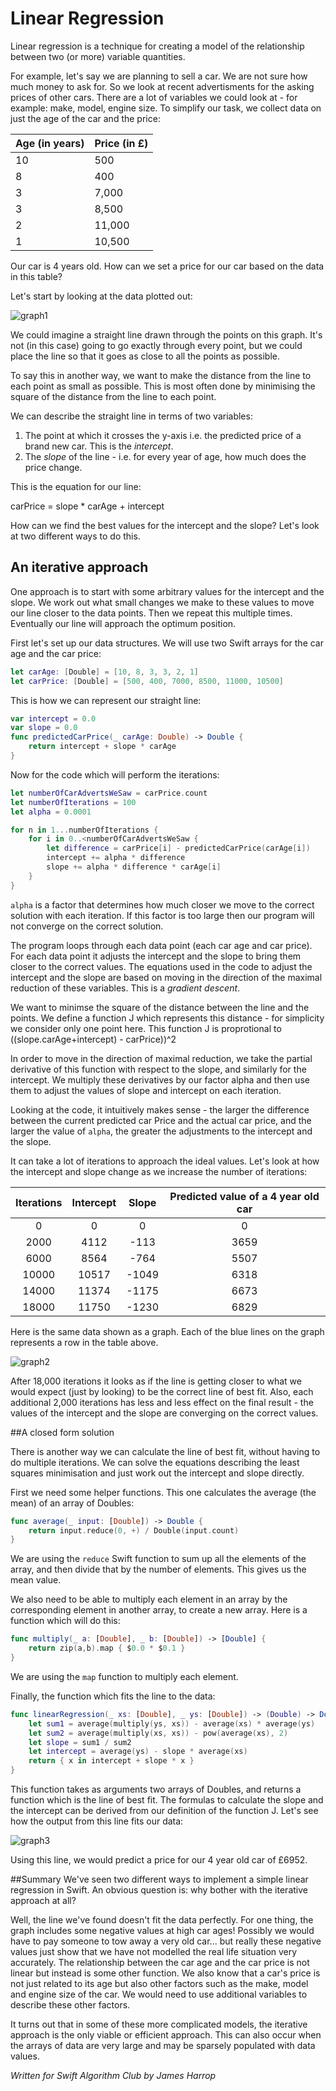 # Linear Regression

Linear regression is a technique for creating a model of the relationship between two (or more) variable quantities.

For example, let's say we are planning to sell a car. We are not sure how much money to ask for. So we look at recent advertisments for the asking prices of other cars. There are a lot of variables we could look at - for example: make, model, engine size. To simplify our task, we collect data on just the age of the car and the price:

Age (in years)| Price (in £)
--------------|-------------
10 | 500
8 | 400
3 | 7,000
3 | 8,500
2 | 11,000
1 | 10,500

Our car is 4 years old. How can we set a price for our car based on the data in this table?

Let's start by looking at the data plotted out:

![graph1](Images/graph1.png)

We could imagine a straight line drawn through the points on this graph. It's not (in this case) going to go exactly through every point, but we could place the line so that it goes as close to all the points as possible.

To say this in another way, we want to make the distance from the line to each point as small as possible. This is most often done by minimising the square of the distance from the line to each point.

We can describe the straight line in terms of two variables:

1. The point at which it crosses the y-axis i.e. the predicted price of a brand new car. This is the *intercept*.
2. The *slope* of the line - i.e. for every year of age, how much does the price change.

This is the equation for our line:

carPrice = slope * carAge + intercept 


How can we find the best values for the intercept and the slope? Let's look at two different ways to do this.

## An iterative approach
One approach is to start with some arbitrary values for the intercept and the slope. We work out what small changes we make to these values to move our line closer to the data points. Then we repeat this multiple times. Eventually our line will approach the optimum position.

First let's set up our data structures. We will use two Swift arrays for the car age and the car price:

```swift
let carAge: [Double] = [10, 8, 3, 3, 2, 1]
let carPrice: [Double] = [500, 400, 7000, 8500, 11000, 10500]
```

This is how we can represent our straight line:

```swift
var intercept = 0.0
var slope = 0.0
func predictedCarPrice(_ carAge: Double) -> Double {
    return intercept + slope * carAge
}

```
Now for the code which will perform the iterations:

```swift
let numberOfCarAdvertsWeSaw = carPrice.count
let numberOfIterations = 100
let alpha = 0.0001

for n in 1...numberOfIterations {
    for i in 0..<numberOfCarAdvertsWeSaw {
        let difference = carPrice[i] - predictedCarPrice(carAge[i])
        intercept += alpha * difference
        slope += alpha * difference * carAge[i]
    }
}
```

```alpha``` is a factor that determines how much closer we move to the correct solution with each iteration. If this factor is too large then our program will not converge on the correct solution.

The program loops through each data point (each car age and car price). For each data point it adjusts the intercept and the slope to bring them closer to the correct values. The equations used in the code to adjust the intercept and the slope are based on moving in the direction of the maximal reduction of these variables. This is a *gradient descent*.

We want to minimse the square of the distance between the line and the points. We define a function J which represents this distance - for simplicity we consider only one point here. This function J is proprotional to  ((slope.carAge+intercept) - carPrice))^2

In order to move in the direction of maximal reduction, we take the partial derivative of this function with respect to the slope, and similarly for the intercept. We multiply these derivatives by our factor alpha and then use them to adjust the values of slope and intercept on each iteration.

Looking at the code, it intuitively makes sense - the larger the difference between the current predicted car Price and the actual car price, and the larger the value of ```alpha```, the greater the adjustments to the intercept and the slope.

It can take a lot of iterations to approach the ideal values. Let's look at how the intercept and slope change as we increase the number of iterations:

Iterations | Intercept | Slope | Predicted value of a 4 year old car
:---------:|:---------:|:-----:|:------------------------:
0 | 0 | 0 | 0
2000 | 4112 | -113 | 3659 
6000 | 8564 | -764 | 5507 
10000 | 10517 | -1049 | 6318 
14000 | 11374 | -1175 | 6673 
18000 | 11750 | -1230 | 6829 

Here is the same data shown as a graph. Each of the blue lines on the graph represents a row in the table above.

![graph2](Images/graph2.png)

After 18,000 iterations it looks as if the line is getting closer to what we would expect (just by looking) to be the correct line of best fit. Also, each additional 2,000 iterations has less and less effect on the final result - the values of the intercept and the slope are converging on the correct values.

##A closed form solution

There is another way we can calculate the line of best fit, without having to do multiple iterations. We can solve the equations describing the least squares minimisation and just work out the intercept and slope directly. 

First we need some helper functions. This one calculates the average (the mean) of an array of Doubles:

```swift
func average(_ input: [Double]) -> Double {
    return input.reduce(0, +) / Double(input.count)
}
```
We are using the ```reduce``` Swift function to sum up all the elements of the array, and then divide that by the number of elements. This gives us the mean value.

We also need to be able to multiply each element in an array by the corresponding element in another array, to create a new array. Here is a function which will do this:

```swift
func multiply(_ a: [Double], _ b: [Double]) -> [Double] {
    return zip(a,b).map { $0.0 * $0.1 }
}
```

We are using the ```map``` function to multiply each element.

Finally, the function which fits the line to the data:

```swift
func linearRegression(_ xs: [Double], _ ys: [Double]) -> (Double) -> Double {
    let sum1 = average(multiply(ys, xs)) - average(xs) * average(ys)
    let sum2 = average(multiply(xs, xs)) - pow(average(xs), 2)
    let slope = sum1 / sum2
    let intercept = average(ys) - slope * average(xs)
    return { x in intercept + slope * x }
}
```
This function takes as arguments two arrays of Doubles, and returns a function which is the line of best fit. The formulas to calculate the slope and the intercept can be derived from our definition of the function J. Let's see how the output from this line fits our data:

![graph3](Images/graph3.png)

Using this line, we would predict a price for our 4 year old car of £6952.


##Summary
We've seen two different ways to implement a simple linear regression in Swift. An obvious question is: why bother with the iterative approach at all? 

Well, the line we've found doesn't fit the data perfectly. For one thing, the graph includes some negative values at high car ages! Possibly we would have to pay someone to tow away a very old car... but really these negative values just show that we have not modelled the real life situation very accurately. The relationship between the car age and the car price is not linear but instead is some other function. We also know that a car's price is not just related to its age but also other factors such as the make, model and engine size of the car. We would need to use additional variables to describe these other factors. 

It turns out that in some of these more complicated models, the iterative approach is the only viable or efficient approach. This can also occur when the arrays of data are very large and may be sparsely populated with data values.

*Written for Swift Algorithm Club by James Harrop*